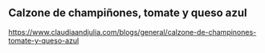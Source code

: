 ## Calzone de champiñones, tomate y queso azul

https://www.claudiaandjulia.com/blogs/general/calzone-de-champinones-tomate-y-queso-azul
